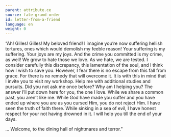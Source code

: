 ```yaml
---
parent: attribute.ce
source: fate-grand-order
id: letter-from-a-friend
language: en
weight: 0
---
```


“Ah! Gilles! Gilles! My beloved friend!
I imagine you’re now suffering hellish tortures, ones which would demolish my feeble reason!
Your suffering is my suffering.
Your joys are my joys.
And the crime you committed is my crime, as well!
We grow to hate those we love.
As we hate, we are tested.
I consider carefully this discrepancy, this lamentation of the soul, and I think how I wish to save you.
However, I fear there is no escape from this fall from grace.
For there is no remedy that will overcome it.
It is with this in mind that I invite you to visit my workshop. Help me with additional studies and pursuits.
Did you not ask me once before?
Why am I helping you? The answer I’ll put down here for you, the one I love.
While we share a common past, you aren’t like me.
While God have made you suffer and you have ended up where you are as you cursed Him, you do not reject Him.
I have seen the truth of faith there.
While sinking in a sea of evil, I have honest respect for your not having drowned in it.
I will help you till the end of your days.

… Welcome, to the dining hall of nightmares and terror.”
